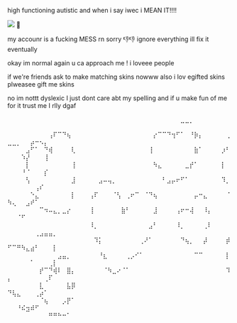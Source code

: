 
high functioning autistic and when i say iwec i MEAN IT!!!!

![](https://komarev.com/ghpvc/?username=partiesareforlosers&color=20a2f5&label=my+lab+subjects) 🍔

my accounr is a fucking MESS rn sorry 👎👎 ignore everything ill fix it eventually

okay im normal again u ca approach me ! i loveee people

if we're friends ask to make matching skins nowww also i lov egifted skins plweasee gift me skins

no im nottt dyslexic I just dont care abt my spelling and if u make fun of me for it trust me I rlly dgaf

⠀⠀⠀⠀⠀⠀⠀⠀⠀⠀⠀⠀⠀⠀⠀⠀⠀⠀⠀⠀⠀⠀⠀⠀⠀⠀⠀⠀⠀⠀⠀⠀⠀⠀⠀⠀⠀⠀⣀⣀⡀⠀⠀⠀⠀⠀⠀⠀⠀⠀⠀⠀⠀⠀⠀⠀⠀⠀⠀⠀
⠀⠀⠀⠀⠀⠀⠀⠀⠀⢠⠏⠉⠙⢦⠀⠀⠀⠀⠀⠀⠀⠀⠀⠀⠀⠀⠀⠀⠀⠀⠀⠀⡔⠉⠉⠙⢲⠋⠁⠀⠘⡷⡄⠀⠀⠀⠀⠀⢀⣀⣀⡀⠀⠀⡴⠒⠢⡄⠀⠀
⠀⠀⠀⠀⣠⠋⠁⠀⠙⢾⠀⠀⠀⠀⢇⠀⠀⠀⠀⠀⠀⠀⠀⠀⠀⠀⠀⠀⠀⠀⠀⢸⠀⠀⠀⠀⠀⠀⠀⠀⠀⣷⠁⠀⠀⠀⠀⡰⠃⠀⠀⠀⠱⡜⠀⠀⠀⢸⠀⠀
⠀⠀⠀⠀⡇⠀⠀⠀⠀⠀⠀⠀⠀⠀⢸⠀⠀⠀⠀⠀⠀⠀⠀⠀⠀⠀⠀⠀⠀⠀⠀⠀⠳⣄⠀⠀⠀⠀⠀⣀⡞⠁⠀⠀⠀⠀⠀⡇⠀⠀⠀⠀⠘⠈⠀⠀⠀⡎⠀⠀
⠀⠀⠀⠀⢣⠀⠀⠀⠀⠀⠀⠀⠀⠀⣸⠀⠀⠀⠀⠀⣠⠤⢤⡀⠀⠀⠀⠀⠀⠀⠀⠀⠀⠀⠃⣠⡤⠖⠋⠁⠀⠀⠀⠀⠀⠀⠀⠹⡀⠀⠀⠀⠀⠀⠀⢠⠎⠀⠀⠀
⠀⠀⠀⠀⠀⠑⣄⠀⠀⠀⠀⠀⠀⠀⡇⠀⠀⠀⢠⠏⠀⠀⠀⠈⢣⠀⢀⠖⠉⠀⠈⠙⢦⠀⠀⠀⠀⠀⠀⠀⠀⡤⠒⣄⠀⠀⠀⠀⠈⠳⢄⠀⠀⣠⠞⠁⠀⠀⠀⠀
⠀⠀⠀⠀⠀⠀⠀⠉⠲⠤⣄⡀⣀⡔⠀⠀⠀⠀⢸⠀⠀⠀⠀⠀⠀⣷⠃⠀⠀⠀⠀⠀⣸⠀⠀⠀⠀⢠⠖⠒⢼⠀⠀⠸⡄⠀⠀⠀⠀⠀⠀⠈⠋⠀⠀⠀⠀⠀⠀⠀
⠀⠀⠀⠀⠀⠀⠀⠀⠀⠀⠀⠀⠀⠀⠀⠀⠀⠀⠸⡀⠀⠀⠀⠀⠀⠀⠀⠀⠀⠀⠀⣠⠃⠀⠀⠀⠀⠸⡀⠀⠀⠀⠀⢀⠇⠀⠀⠀⠀⠀⠀⠀⠀⠀⠀⢀⣠⣤⣤⡀
⠀⠀⠀⠀⠀⠀⠀⠀⠀⠀⠀⠀⠀⠀⠀⠀⠀⠀⠀⠹⡅⠀⠀⠀⠀⠀⠀⠀⠀⢀⠜⠁⠀⠀⠀⠀⠀⠀⠙⢦⡀⠀⠀⡼⠀⠀⠀⠀⡾⠋⠉⠛⠳⣄⣴⠃⠀⠀⠀⡇
⠀⠀⠀⠀⠀⠀⠀⠀⠀⠀⠀⣠⣤⡀⠀⠀⠀⠀⠀⠀⠘⣆⠀⠀⠀⠀⢀⡠⠊⠁⠀⠀⠀⠀⠀⠀⠀⠀⠀⠀⠀⠉⠉⠀⠀⠀⠀⠀⡇⠀⠀⠀⠀⠀⠁⠀⠀⠀⢀⡇
⠀⠀⠀⠀⠀⠀⠀⡞⠉⠙⢾⠇⠀⣿⡄⠀⠀⠀⠀⠀⠀⠈⠳⣀⠔⠈⠁⠀⠀⠀⠀⠀⠀⠀⠀⠀⠀⠀⠀⠀⠀⠀⠀⠀⠀⠀⠀⠀⠹⡄⠀⠀⠀⠀⠀⠀⠀⢀⠏⠀
⠀⠀⠀⠀⠀⠀⠀⣇⠀⠀⠀⠀⠀⣧⡿⠀⠀⠀⠀⠀⠀⠀⠀⠀⠀⠀⠀⠀⠀⠀⠀⠀⠀⠀⠀⠀⠀⠀⠀⠀⠀⠀⠀⠀⠀⠀⠀⠀⠀⠙⢧⣄⠀⠀⠀⢀⡴⠁⠀⠀
⠀⠀⠀⠀⠀⠀⠀⠈⢦⠀⠀⠀⡠⡟⠁⠀⠀⠀⠀⠀⠀⠀⠀⠀⠀⠀⠀⠀⠀⠀⠀⠀⠀⠀⠀⠀⠀⠀⠀⠀⠀⠀⠀⠀⠀⠀⠀⠀⠀⠀⠀⠘⠮⣲⠾⠋⠀⠀⠀⠀
⠀⠀⠀⠀⠀⠀⠀⠀⠀⠛⠛⠓⠒⠁⠀⠀⠀⠀⠀⠀⠀⠀⠀⠀⠀⠀⠀⠀⠀⠀⠀⠀⠀⠀⠀⠀⠀⠀⠀⠀⠀⠀⠀⠀⠀⠀⠀⠀⠀⠀⠀⠀⠀⠀⠀⠀⠀⠀⠀⠀⠀⠀⠀⠀⠀⠀⠀⠀⠀⠀⠀⠀⠀⠀⠀⠀⠀⠀⠀⠀⠀⠀⠀
